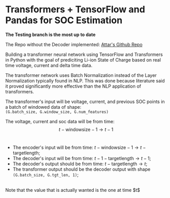 # Transformers + TensorFlow and Pandas for SOC Estimation

**The Testing branch is the most up to date**

The Repo without the Decoder implemented: [Attar's Github Repo](https://github.com/att-ar/transformer_soc)

Building a transformer neural network using TensorFlow and Transformers in Python with the goal of prediciting Li-ion State of Charge based on real time voltage, current and delta time data.

The transformer network uses Batch Normalization instead of the Layer Normalization typically found in NLP.
This was done because literature said it proved significantly more effective than the NLP application of transformers.

The transformer's input will be voltage, current, and previous SOC points in a batch of windowed data of shape:<br>
`(G.batch_size, G.window_size, G.num_features)`

The voltage, current and soc data will be from time: $$t - \text{windowsize} - 1 \rightarrow t - 1$$<br>

- The encoder's input will be from time: $t - \text{windowsize} - 1 \rightarrow t - \text{targetlength}$;<br>
- The decoder's input will be from time: $t - 1 - \text{targetlength} \rightarrow t - 1$;<br>
- The decoder's output should be from time: $t - \text{targetlength} \rightarrow t$;
- The transformer output should be the decoder output with shape `(G.batch_size, G.tgt_len, 1)`;
<br>
Note that the value that is actually wanted is the one at time $t$

